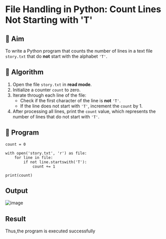 # File Handling in Python: Count Lines Not Starting with 'T'

## 🎯 Aim
To write a Python program that counts the number of lines in a text file `story.txt` that do **not** start with the alphabet `'T'`.

## 🧠 Algorithm
1. Open the file `story.txt` in **read mode**.
2. Initialize a counter `count` to zero.
3. Iterate through each line of the file:
   - Check if the first character of the line is **not** `'T'`.
   - If the line does not start with `'T'`, increment the `count` by 1.
4. After processing all lines, print the `count` value, which represents the number of lines that do not start with `'T'`.

## 🧾 Program
```
count = 0

with open('story.txt', 'r') as file:
    for line in file:
        if not line.startswith('T'):
            count += 1

print(count)
```

## Output
![image](https://github.com/user-attachments/assets/eae79d3d-fd51-4e98-90f4-7476fe9d90ed)

## Result
Thus,the program is executed successfully
